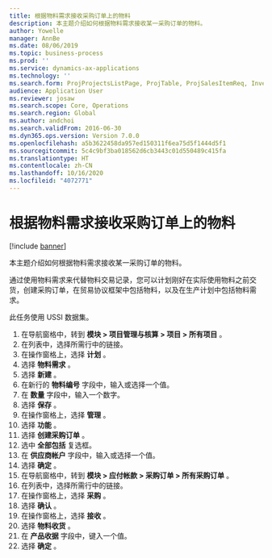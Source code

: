 ```yaml
---
title: 根据物料需求接收采购订单上的物料
description: 本主题介绍如何根据物料需求接收某一采购订单的物料。
author: Yowelle
manager: AnnBe
ms.date: 08/06/2019
ms.topic: business-process
ms.prod: ''
ms.service: dynamics-ax-applications
ms.technology: ''
ms.search.form: ProjProjectsListPage, ProjTable, ProjSalesItemReq, InventItemIdLookupSimple, PurchCreateFromSalesOrder, VendAccountItemLookup, PurchTable, PurchEditLines
audience: Application User
ms.reviewer: josaw
ms.search.scope: Core, Operations
ms.search.region: Global
ms.author: andchoi
ms.search.validFrom: 2016-06-30
ms.dyn365.ops.version: Version 7.0.0
ms.openlocfilehash: a5b3622458da957ed150311f6ea75d5f1444d5f1
ms.sourcegitcommit: 5c4c9bf3ba018562d6cb3443c01d550489c415fa
ms.translationtype: HT
ms.contentlocale: zh-CN
ms.lasthandoff: 10/16/2020
ms.locfileid: "4072771"
---
```

# <a name="receive-items-on-purchase-order-from-item-requirement"></a>根据物料需求接收采购订单上的物料

[!include [banner](../../includes/banner.md)]

本主题介绍如何根据物料需求接收某一采购订单的物料。

通过使用物料需求来代替物料交易记录，您可以计划刚好在实际使用物料之前交货，创建采购订单，在贸易协议框架中包括物料，以及在生产计划中包括物料需求。 

此任务使用 USSI 数据集。

1. 在导航窗格中，转到 **模块 > 项目管理与核算 > 项目 > 所有项目** 。
2. 在列表中，选择所需行中的链接。
3. 在操作窗格上，选择 **计划** 。
4. 选择 **物料需求** 。
5. 选择 **新建** 。
6. 在新行的 **物料编号** 字段中，输入或选择一个值。
7. 在 **数量** 字段中，输入一个数字。
8. 选择 **保存** 。
9. 在操作窗格上，选择 **管理** 。
10. 选择 **功能** 。
11. 选择 **创建采购订单** 。
12. 选中 **全部包括** 复选框。
13. 在 **供应商帐户** 字段中，输入或选择一个值。
14. 选择 **确定** 。
15. 在导航窗格中，转到 **模块 > 应付帐款 > 采购订单 > 所有采购订单** 。
16. 在列表中，选择所需行中的链接。
17. 在操作窗格上，选择 **采购** 。
18. 选择 **确认** 。
19. 在操作窗格上，选择 **接收** 。
20. 选择 **物料收货** 。
21. 在 **产品收据** 字段中，键入一个值。
22. 选择 **确定** 。

